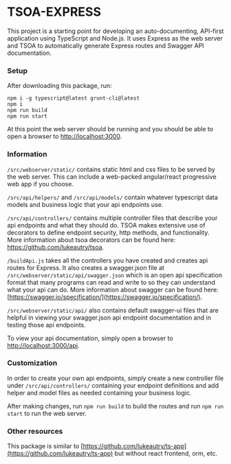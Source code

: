 # TSOA-EXPRESS
This project is a starting point for developing an auto-documenting, API-first application using TypeScript and Node.js. It uses Express as the web server and TSOA to automatically generate Express routes and Swagger API documentation.

### Setup
After downloading this package, run:
```
npm i -g typescript@latest grunt-cli@latest
npm i
npm run build
npm run start
```
At this point the web server should be running and you should be able to open a browser to [http://localhost:3000](http://localhost:3000).

### Information
```/src/webserver/static/``` contains static html and css files to be served by the web server. This can include a web-packed angular/react progressive web app if you choose.

```/src/api/helpers/``` and ```/src/api/models/``` contain whatever typescript data models and business logic that your api endpoints use.

```/src/api/controllers/``` contains multiple controller files that describe your api endpoints and what they should do. TSOA makes extensive use of decorators to define endpoint security, http methods, and functionality. More information about tsoa decorators can be found here: https://github.com/lukeautry/tsoa.

```/buildApi.js``` takes all the controllers you have created and creates api routes for Express. It also creates a swagger.json file at ```/src/webserver/static/api/swagger.json``` which is an open api specification format that many programs can read and write to so they can understand what your api can do. More information about swagger can be found here: [https://swagger.io/specification/](https://swagger.io/specification/).

```/src/webserver/static/api/``` also contains default swagger-ui files that are helpful in viewing your swagger.json api endpoint documentation and in testing those api endpoints.

To view your api documentation, simply open a browser to [http://localhost:3000/api](http://localhost:3000/api).

### Customization
In order to create your own api endpoints, simply create a new controller file under ```/src/api/controllers/``` containing your endpoint definitions and add helper and model files as needed containing your business logic.

After making changes, run ```npm run build``` to build the routes and run ```npm run start``` to run the web server.

### Other resources
This package is similar to [https://github.com/lukeautry/ts-app](https://github.com/lukeautry/ts-app) but without react frontend, orm, etc.
